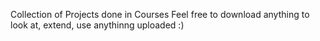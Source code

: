 Collection of Projects done in Courses
Feel free to download anything to look at, extend, use anythinng uploaded :)

